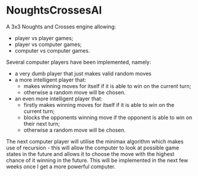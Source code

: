 # NoughtsCrossesAI
 
A 3x3 Noughts and Crosses engine allowing:
 * player vs player games;
 * player vs computer games;
 * computer vs computer games.
 
Several computer players have been implemented, namely: 
  * a very dumb player that just makes valid random moves
  * a more intelligent player that:
      * makes winning moves for itself if it is able to win on the current turn;
      * otherwise a random move will be chosen.
  * an even more intelligent player that: 
      * firstly makes winning moves for itself if it is able to win on the current turn;
      * blocks the opponents winning move if the opponent is able to win on their next turn;
      * otherwise a random move will be chosen.
      
The next computer player will utilise the minimax algorithm which makes use of recursion - this will allow the computer to look at possible game states in the future and allows it to choose the move with the highest chance of it winning in the future. This will be implemented in the next few weeks once I get a more powerful computer.
 
